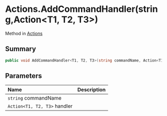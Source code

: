 # Actions.AddCommandHandler(string,Action<T1, T2, T3>)

Method in [Actions](/docs/api/csharp/yarn.unity.actions.md)

## Summary



```csharp
public void AddCommandHandler<T1, T2, T3>(string commandName, Action<T1, T2, T3> handler);
```

## Parameters

|Name|Description|
|:---|:---|
|`string` commandName||
|`Action<T1, T2, T3>` handler||


